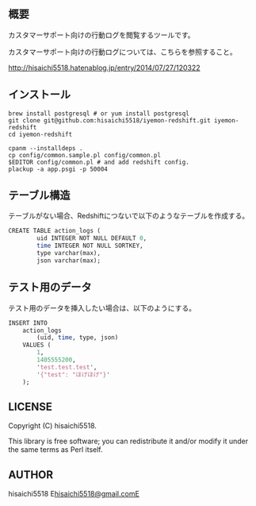 ## 概要

カスタマーサポート向けの行動ログを閲覧するツールです。

カスタマーサポート向けの行動ログについては、こちらを参照すること。

http://hisaichi5518.hatenablog.jp/entry/2014/07/27/120322

## インストール

```
brew install postgresql # or yum install postgresql
git clone git@github.com:hisaichi5518/iyemon-redshift.git iyemon-redshift
cd iyemon-redshift

cpanm --installdeps .
cp config/common.sample.pl config/common.pl
$EDITOR config/common.pl # and add redshift config.
plackup -a app.psgi -p 50004
```

## テーブル構造

テーブルがない場合、Redshiftにつないで以下のようなテーブルを作成する。

```perl
CREATE TABLE action_logs (
        uid INTEGER NOT NULL DEFAULT 0,
        time INTEGER NOT NULL SORTKEY,
        type varchar(max),
        json varchar(max);
```

## テスト用のデータ

テスト用のデータを挿入したい場合は、以下のようにする。

```perl
INSERT INTO
    action_logs
        (uid, time, type, json)
    VALUES (
        1,
        1405555200,
        'test.test.test',
        '{"test": "ほげほげ"}'
    );
```

## LICENSE

Copyright (C) hisaichi5518.

This library is free software; you can redistribute it and/or modify
it under the same terms as Perl itself.

## AUTHOR

hisaichi5518 E<lt>hisaichi5518@gmail.comE<gt>
